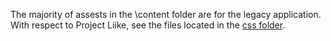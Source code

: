 The majority of assests in the \content folder are for the legacy application.
With respect to Project Liike, see the files located in the [css folder](css).
